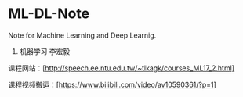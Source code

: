 # ML-DL-Note
Note for Machine Learning and Deep Learnig.

1. 机器学习 李宏毅

课程网站：[http://speech.ee.ntu.edu.tw/~tlkagk/courses_ML17_2.html]

课程视频搬运：[https://www.bilibili.com/video/av10590361/?p=1]
